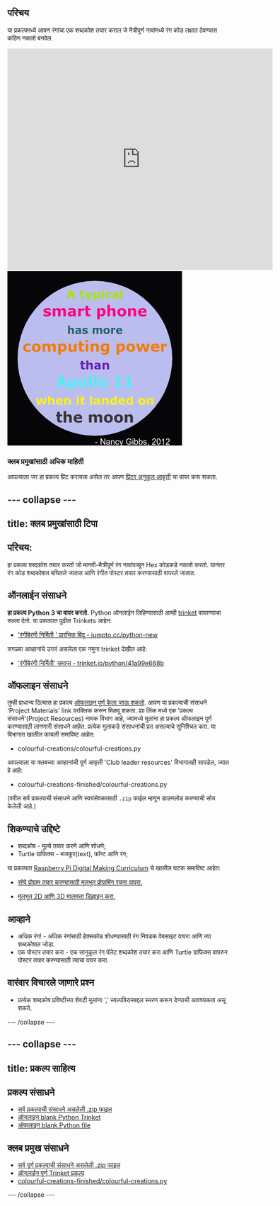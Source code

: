 ## परिचय

या प्रकल्पमध्ये आपण रंगांचा एक शब्दकोश तयार कराल जे मैत्रीपूर्ण नावांमध्ये रंग कोड लक्षात ठेवण्यास कठिण नकाशे बनवेल.

<div class="trinket">
  <iframe src="https://trinket.io/embed/python/97822f48b7?outputOnly=true&start=result" width="600" height="500" frameborder="0" marginwidth="0" marginheight="0" allowfullscreen>
  </iframe>
  <img src="images/colourful-finished.png">
</div>

### क्लब प्रमुखांसाठी अधिक माहिती

आपल्याला जर हा प्रकल्प प्रिंट करायचा असेल तर आपण [प्रिंटर अनुकूल आवृत्ती](https://projects.raspberrypi.org/en/projects/colourful-creations/print) चा वापर करू शकता.

## \--- collapse \---

## title: क्लब प्रमुखांसाठी टिपा

## परिचय:

हा प्रकल्प शब्दकोश तयार करतो जो मानवी-मैत्रीपूर्ण रंग नावांपासून Hex कोडकडे नकाशे करतो. यानंतर रंग कोड शब्दकोषात बघितले जातात आणि रंगीत पोस्टर तयार करण्यासाठी वापरले जातात.

## ऑनलाईन संसाधने

**हा प्रकल्प Python 3 चा वापर करतो.** Python ऑनलाईन लिहिण्यासाठी आम्ही [trinket](https://trinket.io/) वापरण्याचा सल्ला देतो. या प्रकल्पात पुढील Trinkets आहेत:

* ['रंगीबेरंगी निर्मिती ' प्रारंभिक बिंदू - jumpto.cc/python-new](http://jumpto.cc/python-new)

सगळ्या आव्हानांचे उत्तरं असलेला एक नमुना trinket देखील आहे:

* ['रंगीबेरंगी निर्मिती' समाप्त - trinket.io/python/41a99e668b](https://trinket.io/python/97822f48b7)

## ऑफलाइन संसाधने

तुम्ही प्राधान्य दिल्यास हा प्रकल्प [ऑफलाइन पूर्ण केला जाऊ शकतो](https://www.codeclubprojects.org/en-GB/resources/python-working-offline/). आपण या प्रकल्पाची संसाधने ‘Project Materials’ link वर​ क्लिक करून मिळवू शकता. ह्या लिंक मध्ये एक 'प्रकल्प संसाधने'(Project Resources) नामक विभाग आहे, ज्यामध्ये मुलांना हा प्रकल्प ऑफलाइन पूर्ण करण्यासाठी लागणारी संसाधने आहेत. प्रत्येक मुलाकडे संसाधनांची प्रत असल्याचे सुनिश्चित करा. या विभागात खालील फायली समाविष्ट आहेत:

* colourful-creations/colourful-creations.py

आपल्याला या क्लबच्या आव्हानांची पूर्ण आवृत्ती 'Club leader resources' विभागातही सापडेल, ज्यात हे आहे:

* colourful-creations-finished/colourful-creations.py

(वरील सर्व प्रकल्पाची संसाधने आणि स्वयंसेवकासाठी `.zip` फाईल म्हणून डाउनलोड करण्याची सोय केलेली आहे.)

## शिकण्याचे उद्दिष्टे

* शब्दकोष - मूल्ये तयार करणे आणि शोधणे;
* Turtle ग्राफिक्स - मजकूर(text), फॉन्ट आणि रंग;

या प्रकल्पात [Raspberry Pi Digital Making Curriculum](http://rpf.io/curriculum) चे खालील घटक समाविष्ट आहेत:

* [सोपे प्रोग्राम तयार करण्यासाठी मूलभूत प्रोग्रामिंग रचना वापरा.](https://www.raspberrypi.org/curriculum/programming/creator)

* [मूलभूत 2D आणि 3D मालमत्ता डिझाइन करा.](https://www.raspberrypi.org/curriculum/design/creator)

## आव्हाने

* अधिक रंग! - अधिक रंगांसाठी हेक्सकोड शोधण्यासाठी रंग निवडक वेबसाइट वापरा आणि त्या शब्दकोषात जोडा. 
* एक पोस्टर तयार करा - एक सानुकूल रंग पॅलेट शब्दकोश तयार करा आणि Turtle ग्राफिक्स वापरुन पोस्टर तयार करण्यासाठी त्याचा वापर करा. 

## वारंवार विचारले जाणारे प्रश्न

* प्रत्येक शब्दकोष प्रविष्टीच्या शेवटी मुलांना ',' स्वल्पविरामबद्दल स्मरण करून देण्याची आवश्यकता असू शकते. 

\--- /collapse \---

## \--- collapse \---

## title: प्रकल्प साहित्य

## प्रकल्प संसाधने

* [सर्व प्रकल्पाची संसाधने असलेली .zip फाइल](resources/colourful-creations-project-resources.zip)
* [ऑनलाइन blank Python Trinket](http://jumpto.cc/python-new)
* [ऑफलाइन blank Python file](resources/new-new.py)

## क्लब प्रमुख संसाधने

* [सर्व पूर्ण प्रकल्पाची संसाधने असलेली .zip फाइल](resources/colourful-creations-volunteer-resources.zip)
* [ऑनलाईन पूर्ण Trinket प्रकल्प](https://trinket.io/python/97822f48b7)
* [colourful-creations-finished/colourful-creations.py](resources/colourful-creations-finished-colourful-creations.py)

\--- /collapse \---